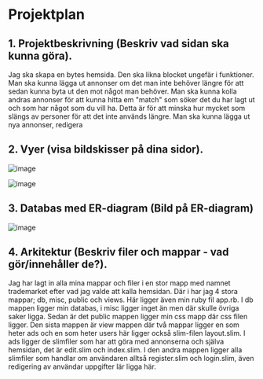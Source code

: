 # Projektplan

## 1. Projektbeskrivning (Beskriv vad sidan ska kunna göra).
Jag ska skapa en bytes hemsida. Den ska likna blocket ungefär i funktioner. Man ska kunna lägga ut annonser om det man inte behöver längre för att sedan kunna byta ut den mot något man behöver. Man ska kunna kolla andras annonser för att kunna hitta em "match" som söker det du har lagt ut och som har något som du vill ha. Detta är för att minska hur mycket som slängs av personer för att det inte används längre. Man ska kunna lägga ut nya annonser, redigera
## 2. Vyer (visa bildskisser på dina sidor).
![image](https://user-images.githubusercontent.com/60431270/115715171-2f4e5d80-a378-11eb-96df-f488ad7948e5.png)

![image](https://user-images.githubusercontent.com/60431270/115715271-43925a80-a378-11eb-9bdc-52b14bc7509f.png)

## 3. Databas med ER-diagram (Bild på ER-diagram)
![image](https://user-images.githubusercontent.com/60431270/116008153-60968a00-a613-11eb-91f9-d705b447cf76.png)

## 4. Arkitektur (Beskriv filer och mappar - vad gör/innehåller de?).
Jag har lagt in alla mina mappar och filer i en stor mapp med namnet trademarket efter vad jag valde att kalla hemsidan. Där i har jag 4 stora mappar; db, misc, public och views. Här ligger även min ruby fil app.rb. I db mappen ligger min databas, i misc ligger inget än men där skulle övriga saker ligga. Sedan är det public mappen ligger min css mapp där css filen ligger. Den sista mappen är view mappen där två mappar ligger en som heter ads och en som heter users här ligger också slim-filen layout.slim. I ads ligger de slimfiler som har att göra med annonserna och själva hemsidan, det är edit.slim och index.slim. I den andra mappen ligger alla slimfiler som handlar om användaren alltså register.slim och login.slim, även redigering av användar uppgifter lär ligga här.


